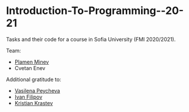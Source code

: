 # Introduction-To-Programming--20-21
Tasks and their code for a course in Sofia University (FMI 2020/2021).


Team:
- [Plamen Minev](https://www.linkedin.com/in/psminev/)
- Cvetan Enev

Additional gratitude to:
 - [Vasilena Peycheva](https://www.linkedin.com/in/vasilena-peycheva-vpp/)
 - [Ivan Filipov](https://www.linkedin.com/in/ivan-filipov-v11/)
 - [Kristian Krastev](https://www.linkedin.com/in/kristian-krastev-666649169/)